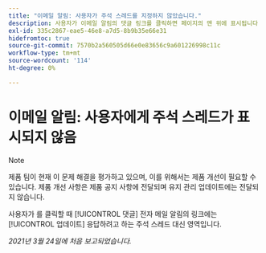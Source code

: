 ```yaml
---
title: "이메일 알림: 사용자가 주석 스레드를 지정하지 않았습니다."
description: 사용자가 이메일 알림의 댓글 링크를 클릭하면 페이지의 맨 위에 표시됩니다 [!UICONTROL 업데이트] 응답하려고 하는 주석 스레드 대신 영역입니다.
exl-id: 335c2867-eae5-46e8-a7d5-8b9b35e66e31
hidefromtoc: true
source-git-commit: 7570b2a560505d66e0e83656c9a601226998c11c
workflow-type: tm+mt
source-wordcount: '114'
ht-degree: 0%

---
```


# 이메일 알림: 사용자에게 주석 스레드가 표시되지 않음

>[!NOTE]
>
>제품 팀이 현재 이 문제 해결을 평가하고 있으며, 이를 위해서는 제품 개선이 필요할 수 있습니다. 제품 개선 사항은 제품 공지 사항에 전달되며 유지 관리 업데이트에는 전달되지 않습니다.

사용자가 를 클릭할 때 [!UICONTROL 댓글] 전자 메일 알림의 링크에는 [!UICONTROL 업데이트] 응답하려고 하는 주석 스레드 대신 영역입니다.

_2021년 3월 24일에 처음 보고되었습니다._
